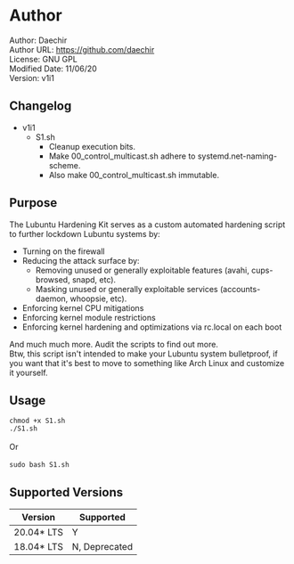 # Author
Author: Daechir <br/>
Author URL: https://github.com/daechir <br/>
License: GNU GPL <br/>
Modified Date: 11/06/20 <br/>
Version: v1i1


## Changelog
+ v1i1
  * S1.sh
    + Cleanup execution bits.
    + Make 00_control_multicast.sh adhere to systemd.net-naming-scheme.
    + Also make 00_control_multicast.sh immutable.


## Purpose
The Lubuntu Hardening Kit serves as a custom automated hardening script to further lockdown Lubuntu systems by:
+ Turning on the firewall
+ Reducing the attack surface by:
	* Removing unused or generally exploitable features (avahi, cups-browsed, snapd, etc).
	* Masking unused or generally exploitable services (accounts-daemon, whoopsie, etc).
+ Enforcing kernel CPU mitigations
+ Enforcing kernel module restrictions
+ Enforcing kernel hardening and optimizations via rc.local on each boot

And much much more. Audit the scripts to find out more. <br/>
Btw, this script isn't intended to make your Lubuntu system bulletproof, if you want that it's best to move to something like Arch Linux and customize it yourself.


## Usage
`chmod +x S1.sh` <br/>
`./S1.sh`
<br/><br/> Or <br/><br/>
`sudo bash S1.sh`


## Supported Versions
| Version | Supported |
| --- | --- |
| 20.04* LTS | Y |
| 18.04* LTS | N, Deprecated |

